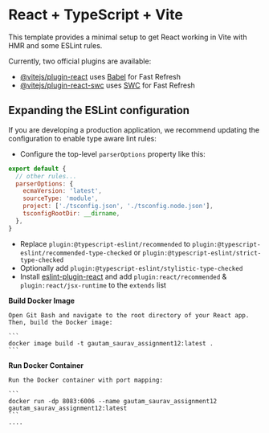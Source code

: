# React + TypeScript + Vite
 
This template provides a minimal setup to get React working in Vite with HMR and some ESLint rules.
 
Currently, two official plugins are available:
 
- [@vitejs/plugin-react](https://github.com/vitejs/vite-plugin-react/blob/main/packages/plugin-react/README.md) uses [Babel](https://babeljs.io/) for Fast Refresh
- [@vitejs/plugin-react-swc](https://github.com/vitejs/vite-plugin-react-swc) uses [SWC](https://swc.rs/) for Fast Refresh
 
## Expanding the ESLint configuration
 
If you are developing a production application, we recommend updating the configuration to enable type aware lint rules:
 
- Configure the top-level `parserOptions` property like this:
 
```js
export default {
  // other rules...
  parserOptions: {
    ecmaVersion: 'latest',
    sourceType: 'module',
    project: ['./tsconfig.json', './tsconfig.node.json'],
    tsconfigRootDir: __dirname,
  },
}
```
 
- Replace `plugin:@typescript-eslint/recommended` to `plugin:@typescript-eslint/recommended-type-checked` or `plugin:@typescript-eslint/strict-type-checked`
- Optionally add `plugin:@typescript-eslint/stylistic-type-checked`
- Install [eslint-plugin-react](https://github.com/jsx-eslint/eslint-plugin-react) and add `plugin:react/recommended` & `plugin:react/jsx-runtime` to the `extends` list
 
**Build Docker Image**
 
    Open Git Bash and navigate to the root directory of your React app. Then, build the Docker image:
 
    ```
    docker image build -t gautam_saurav_assignment12:latest .
    ```
 
**Run Docker Container**
 
    Run the Docker container with port mapping:
 
    ```
    docker run -dp 8083:6006 --name gautam_saurav_assignment12 gautam_saurav_assignment12:latest
    ```
    ....